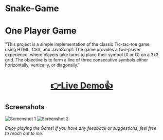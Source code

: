 # Snake-Game
# One Player Game
"This project is a simple implementation of the classic Tic-tac-toe game using HTML, CSS, and JavaScript. The game provides a two-player experience, where players take turns to place their symbol (X or O) on a 3x3 grid. The objective is to form a line of three consecutive symbols either horizontally, vertically, or diagonally."

<h1 align="center">
  <a href="[https://tic-tac-toe-arnnab.netlify.app](https://arnnab-snakegame.netlify.app/)">👉Live Demo👍</a>
</h1>

## Screenshots
![Screenshot 1](Screenshot_1.png)
![Screenshot 2](Screenshot_2.png)

*Enjoy playing the Game! If you have any feedback or suggestions, feel free to reach out to me.*
